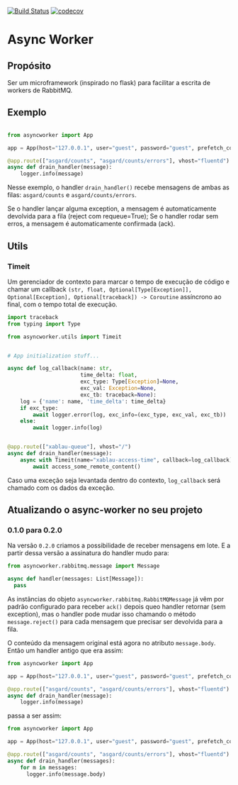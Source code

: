 
[![Build Status](https://travis-ci.org/B2W-BIT/async-worker.svg?branch=master)](https://travis-ci.org/B2W-BIT/async-worker)
[![codecov](https://codecov.io/gh/B2W-BIT/async-worker/branch/master/graph/badge.svg)](https://codecov.io/gh/B2W-BIT/async-worker)

# Async Worker

## Propósito

Ser um microframework (inspirado no flask) para facilitar a escrita de workers de RabbitMQ.


## Exemplo

```python

from asyncworker import App

app = App(host="127.0.0.1", user="guest", password="guest", prefetch_count=256)

@app.route(["asgard/counts", "asgard/counts/errors"], vhost="fluentd")
async def drain_handler(message):
    logger.info(message)

```

Nesse exemplo, o handler `drain_handler()` recebe mensagens de ambas as filas: `asgard/counts` e `asgard/counts/errors`.

Se o handler lançar alguma exception, a mensagem é automaticamente devolvida para a fila (reject com requeue=True);
Se o handler rodar sem erros, a mensagem é automaticamente confirmada (ack).


## Utils
### Timeit

Um gerenciador de contexto para marcar o tempo de execução de código e chamar
um callback `(str, float, Optional[Type[Exception]], Optional[Exception], Optional[traceback]) -> Coroutine` 
assíncrono ao final, com o tempo total de execução.

```python
import traceback
from typing import Type

from asyncworker.utils import Timeit


# App initialization stuff...

async def log_callback(name: str,
                       time_delta: float, 
                       exc_type: Type[Exception]=None, 
                       exc_val: Exception=None, 
                       exc_tb: traceback=None):
    log = {'name': name, 'time_delta': time_delta}
    if exc_type:
        await logger.error(log, exc_info=(exc_type, exc_val, exc_tb))
    else:
        await logger.info(log)


@app.route(["xablau-queue"], vhost="/")
async def drain_handler(message):
    async with Timeit(name="xablau-access-time", callback=log_callback):
        await access_some_remote_content()
```

Caso uma exceção seja levantada dentro do contexto, `log_callback` será chamado
com os dados da exceção.

## Atualizando o async-worker no seu projeto

### 0.1.0 para 0.2.0

Na versão `0.2.0` criamos a possibilidade de receber mensagens em lote. E a partir dessa versão
a assinatura do handler mudo para:

```python
from asyncworker.rabbitmq.message import Message

async def handler(messages: List[Message]):
  pass
```

As instâncias do objeto `asyncworker.rabbitmq.RabbitMQMessage` já vêm por padrão configurado para receber `ack()` 
depois queo handler retornar (sem exception), mas o handler pode mudar isso
chamando o método `message.reject()` para cada mensagem que precisar ser devolvida para a fila.

O conteúdo da mensagem original está agora no atributo `message.body`. Então um handler antigo que era assim:

```python
from asyncworker import App

app = App(host="127.0.0.1", user="guest", password="guest", prefetch_count=256)

@app.route(["asgard/counts", "asgard/counts/errors"], vhost="fluentd")
async def drain_handler(message):
    logger.info(message)

```

passa a ser assim:

```python
from asyncworker import App

app = App(host="127.0.0.1", user="guest", password="guest", prefetch_count=256)

@app.route(["asgard/counts", "asgard/counts/errors"], vhost="fluentd")
async def drain_handler(messages):
    for m in messages:
      logger.info(message.body)

```
